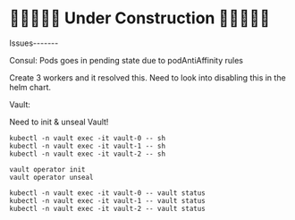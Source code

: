 # 🚧🚧🚧🚧🚧 Under Construction 🚧🚧🚧🚧🚧

Issues-------

Consul: Pods goes in pending state due to podAntiAffinity rules

Create 3 workers and it resolved this. Need to look into disabling this in the helm chart.



Vault:

Need to init & unseal Vault!

```
kubectl -n vault exec -it vault-0 -- sh
kubectl -n vault exec -it vault-1 -- sh
kubectl -n vault exec -it vault-2 -- sh

vault operator init
vault operator unseal

kubectl -n vault exec -it vault-0 -- vault status
kubectl -n vault exec -it vault-1 -- vault status
kubectl -n vault exec -it vault-2 -- vault status
```

